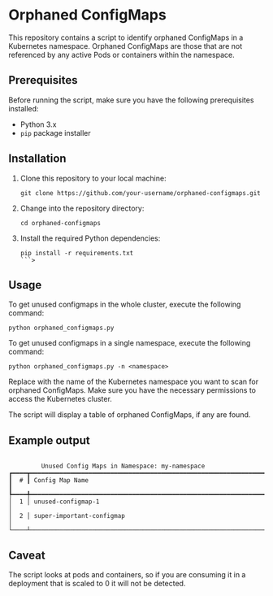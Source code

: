 # Orphaned ConfigMaps

This repository contains a script to identify orphaned ConfigMaps in a Kubernetes namespace. Orphaned ConfigMaps are those that are not referenced by any active Pods or containers within the namespace.

## Prerequisites

Before running the script, make sure you have the following prerequisites installed:

- Python 3.x
- `pip` package installer

## Installation

1. Clone this repository to your local machine:

   ```shell
   git clone https://github.com/your-username/orphaned-configmaps.git
   ```
2. Change into the repository directory:
   ```shell
   cd orphaned-configmaps
   ```
3. Install the required Python dependencies:
   ```shell
   pip install -r requirements.txt
   ```>

## Usage

To get unused configmaps in the whole cluster, execute the following command:
   ```shell
   python orphaned_configmaps.py 
   ```

To get unused configmaps in a single namespace, execute the following command:
   ```shell
   python orphaned_configmaps.py -n <namespace>
   ```
Replace <namespace> with the name of the Kubernetes namespace you want to scan for orphaned ConfigMaps. Make sure you have the necessary permissions to access the Kubernetes cluster.


The script will display a table of orphaned ConfigMaps, if any are found.

## Example output
```shell

         Unused Config Maps in Namespace: my-namespace         
┏━━━━┳━━━━━━━━━━━━━━━━━━━━━━━━━━━━━━━━━━━━━━━━━━━━━━━━━━━━━━━━━━━━━━━━━┓
┃  # ┃ Config Map Name                                                 ┃
┡━━━━╇━━━━━━━━━━━━━━━━━━━━━━━━━━━━━━━━━━━━━━━━━━━━━━━━━━━━━━━━━━━━━━━━━┩
│  1 │ unused-configmap-1                                              │
│  2 │ super-important-configmap                                       │
└────┴─────────────────────────────────────────────────────────────────┘
  ```

## Caveat 
The script looks at pods and containers, so if you are consuming it in a deployment that is scaled to 0 it will not be detected. 
